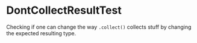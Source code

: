 # DontCollectResultTest

Checking if one can change the way `.collect()` collects stuff by changing the
expected resulting type.
